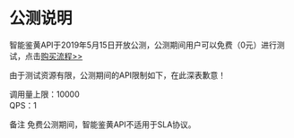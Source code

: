 # 公测说明

智能鉴黄API于2019年5月15日开放公测，公测期间用户可以免费（0元）进行测试，点击[购买流程>>](../Pricing/Purchase-Process.md)

由于测试资源有限，公测期间的API限制如下，在此深表歉意！

调用量上限：10000  
QPS：1

备注
免费公测期间，智能鉴黄API不适用于SLA协议。


